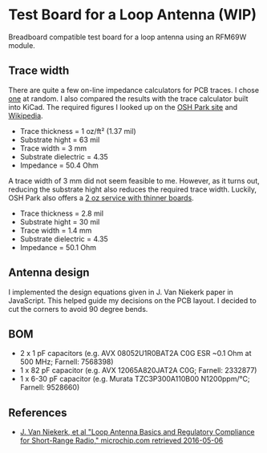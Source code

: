 # Test Board for a Loop Antenna (WIP)
Breadboard compatible test board for a loop antenna using an RFM69W module.

## Trace width

There are quite a few on-line impedance calculators for PCB traces.
I chose [one](http://www.eeweb.com/toolbox/microstrip-impedance) at random.
I also compared the results with the trace calculator built into KiCad.
The required figures I looked up on the [OSH Park site](http://docs.oshpark.com/services/) and [Wikipedia](https://en.wikipedia.org/wiki/FR-4).

  * Trace thickness = 1 oz/ft² (1.37 mil)
  * Substrate hight = 63 mil
  * Trace width = 3 mm
  * Substrate dielectric = 4.35
  * Impedance = 50.4 Ohm

A trace width of 3 mm did not seem feasible to me.
However, as it turns out, reducing the substrate hight also reduces the required trace width.
Luckily, OSH Park also offers a [2 oz service with thinner boards](http://docs.oshpark.com/services/two-layer-hhdc/).

  * Trace thickness = 2.8 mil
  * Substrate hight = 30 mil
  * Trace width = 1.4 mm
  * Substrate dielectric = 4.35
  * Impedance = 50.1 Ohm

## Antenna design

I implemented the design equations given in J. Van Niekerk paper in JavaScript.
This helped guide my decisions on the PCB layout.
I decided to cut the corners to avoid 90 degree bends.

## BOM

  * 2 x 1 pF  capacitors (e.g. AVX 08052U1R0BAT2A C0G ESR ~0.1 Ohm at 500 MHz; Farnell: 7568398)
  * 1 x 82 pF capacitor (e.g. AVX 12065A820JAT2A C0G; Farnell: 2332877)
  * 1 x 6-30 pF capacitor (e.g. Murata TZC3P300A110B00 N1200ppm/°C; Farnell: 9528660)

## References
  * [J. Van Niekerk, et al "Loop Antenna Basics and Regulatory Compliance for Short-Range Radio," microchip.com retrieved 2016-05-06]( http://ww1.microchip.com/downloads/en/DeviceDoc/RFA1%20parts%205%206%20b.pdf)

